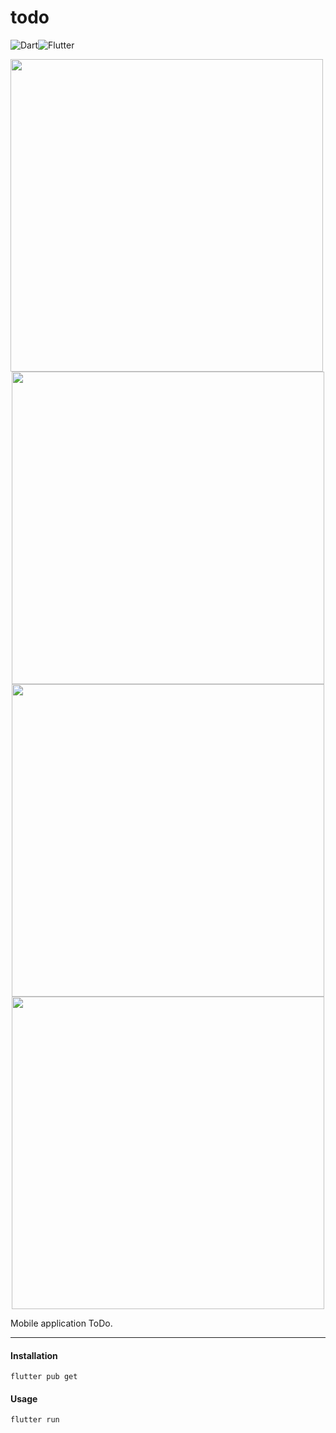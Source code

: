 # todo

![Dart](https://img.shields.io/badge/dart-%230175C2.svg?style=for-the-badge&logo=dart&logoColor=white)![Flutter](https://img.shields.io/badge/Flutter-%2302569B.svg?style=for-the-badge&logo=Flutter&logoColor=white)
<p align="center">
  <kbd>
    <img height="500" src="https://github.com/user-attachments/assets/6a316681-68ca-4f3f-9e82-624516f43b2f" style="margin-right: 200px;">
  </kbd>
  <kbd>
    <img height="500" src="https://github.com/user-attachments/assets/9168ef64-b692-4da5-88eb-413eb99bd086">
  </kbd>
  <kbd>
    <img height="500" src="https://github.com/user-attachments/assets/730438af-7232-4265-826b-25420157c2a3">
  </kbd>
  <kbd>
    <img height="500" src="https://github.com/user-attachments/assets/09614de2-7b2a-44f1-8a5f-23ba40e5db04">
  </kbd>
</p>

Mobile application ToDo.

<hr>

#### Installation
```
flutter pub get
```
#### Usage
```
flutter run
```
